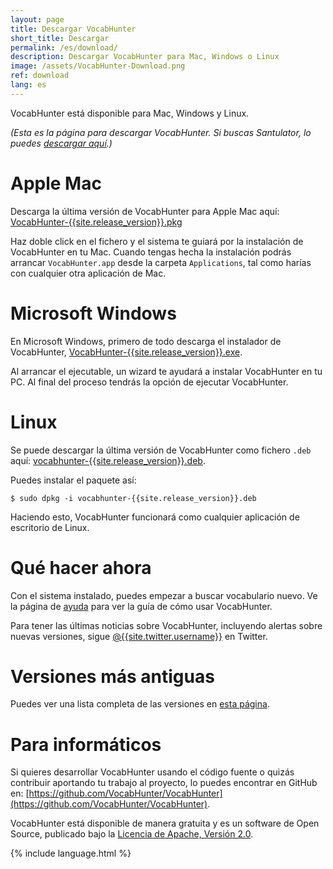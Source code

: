 ```yaml
---
layout: page
title: Descargar VocabHunter
short_title: Descargar
permalink: /es/download/
description: Descargar VocabHunter para Mac, Windows o Linux
image: /assets/VocabHunter-Download.png
ref: download
lang: es
---
```


VocabHunter está disponible para Mac, Windows y Linux.

_(Esta es la página para descargar VocabHunter.  Si buscas Santulator, lo puedes [descargar aquí](https://santulator.github.io/download/).)_

# Apple Mac

Descarga la última versión de VocabHunter para Apple Mac aquí: [VocabHunter-{{site.release_version}}.pkg](https://github.com/VocabHunter/VocabHunter/releases/download/{{site.release_version}}/VocabHunter-{{site.release_version}}.pkg)

Haz doble click en el fichero y el sistema te guiará por la instalación de VocabHunter en tu Mac.  Cuando tengas hecha la instalación podrás arrancar `VocabHunter.app` desde la carpeta `Applications`, tal como harías con cualquier otra aplicación de Mac.

# Microsoft Windows

En Microsoft Windows, primero de todo descarga el instalador de VocabHunter, [VocabHunter-{{site.release_version}}.exe](https://github.com/VocabHunter/VocabHunter/releases/download/{{site.release_version}}/VocabHunter-{{site.release_version}}.exe).

Al arrancar el ejecutable, un wizard te ayudará a instalar VocabHunter en tu PC.  Al final del proceso tendrás la opción de ejecutar VocabHunter.

# Linux

Se puede descargar la última versión de VocabHunter como fichero `.deb` aquí: [vocabhunter-{{site.release_version}}.deb](https://github.com/VocabHunter/VocabHunter/releases/download/{{site.release_version}}/vocabhunter-{{site.release_version}}.deb).

Puedes instalar el paquete así:

~~~
$ sudo dpkg -i vocabhunter-{{site.release_version}}.deb
~~~

Haciendo esto, VocabHunter funcionará como cualquier aplicación de escritorio de Linux.

# Qué hacer ahora

Con el sistema instalado, puedes empezar a buscar vocabulario nuevo.  Ve la página de [ayuda](/es/help) para ver la guía de cómo usar VocabHunter.

Para tener las últimas noticias sobre VocabHunter, incluyendo alertas sobre nuevas versiones, sigue [@{{site.twitter.username}}]({{site.twitter.link}}) en Twitter.

# Versiones más antiguas

Puedes ver una lista completa de las versiones en [esta página](https://github.com/VocabHunter/VocabHunter/releases).

# Para informáticos

Si quieres desarrollar VocabHunter usando el código fuente o quizás contribuir aportando tu trabajo al proyecto, lo puedes encontrar en GitHub en: [https://github.com/VocabHunter/VocabHunter](https://github.com/VocabHunter/VocabHunter).

VocabHunter está disponible de manera gratuita y es un software de Open Source, publicado bajo la [Licencia de Apache, Versión 2.0](http://www.apache.org/licenses/LICENSE-2.0).

{% include language.html %}
